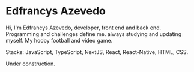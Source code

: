 # Edfrancys Azevedo

Hi, I'm Edfrancys Azevedo, developer, front end and back end. Programming and challenges define me. always studying and updating myself. My hooby football and video game.

Stacks: JavaScript, TypeScript, NextJS, React, React-Native, HTML, CSS.

Under construction.
